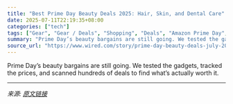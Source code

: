 ```yaml
---
title: "Best Prime Day Beauty Deals 2025: Hair, Skin, and Dental Care"
date: 2025-07-11T22:19:35+08:00
categories: ["tech"]
tags: ["Gear", "Gear / Deals", "Shopping", "Deals", "Amazon Prime Day", "Prime Day"]
summary: "Prime Day’s beauty bargains are still going. We tested the gadgets, tracked the prices, and scanned hundreds of deals to find what’s actually worth it."
source_url: "https://www.wired.com/story/prime-day-beauty-deals-july-2025-3/"
---
```


Prime Day’s beauty bargains are still going. We tested the gadgets, tracked the prices, and scanned hundreds of deals to find what’s actually worth it.

---

*来源: [原文链接](https://www.wired.com/story/prime-day-beauty-deals-july-2025-3/)*
